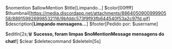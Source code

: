 $nomention
$allowMention
$title[Limpando...]
$color[00ffff]
$thumbnail[https://media.discordapp.net/attachments/886405090099990558/889159926998532116/9bfddc573f9f93fb644540f53a2c97fd.gif]
$description[**Limpando mensagens...**]
$footer[Pedido por: $username]

$editIn[2s;🗑 **Sucesso, foram limpas $noMentionMessage mensagens do chat!**]
$clear
$deletecommand
$deleteIn[5s]
